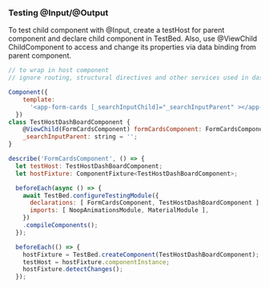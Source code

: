 ### Testing @Input/@Output

To test child component with @Input, create a testHost for parent component and declare child component in TestBed. Also, use @ViewChild ChildComponent to access and change its properties via data binding from parent component.

```js
// to wrap in host component
// ignore routing, structural directives and other services used in dashboard component

Component({
    template:
      '<app-form-cards [_searchInputChild]="_searchInputParent" ></app-form-cards>'
  })
class TestHostDashBoardComponent {
    @ViewChild(FormCardsComponent) formCardsComponent: FormCardsComponent = new FormCardsComponent;
    _searchInputParent: string = '';
}

describe('FormCardsComponent', () => {
  let testHost: TestHostDashBoardComponent;
  let hostFixture: ComponentFixture<TestHostDashBoardComponent>;

  beforeEach(async () => {
    await TestBed.configureTestingModule({
      declarations: [ FormCardsComponent, TestHostDashBoardComponent ],
      imports: [ NoopAnimationsModule, MaterialModule ],
    })
    .compileComponents();
  });

  beforeEach(() => {
    hostFixture = TestBed.createComponent(TestHostDashBoardComponent);
    testHost = hostFixture.componentInstance;
    hostFixture.detectChanges();
  });
```
